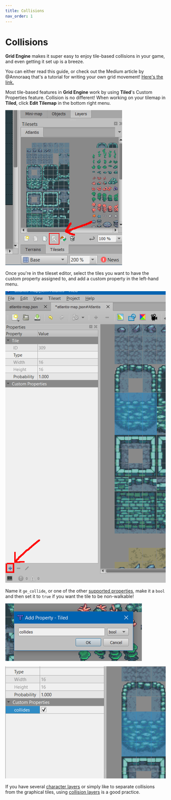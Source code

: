 ```yaml
---
title: Collisions
nav_order: 1
---
```


# Collisions

**Grid Engine** makes it super easy to enjoy tile-based collisions in your game, and even getting it set up is a breeze.

You can either read this guide, or check out the Medium article by @Annoraaq that's a tutorial for writing your own grid movement! [Here's the link.](https://medium.com/swlh/grid-based-movement-in-a-top-down-2d-rpg-with-phaser-3-e3a3486eb2fd)

Most tile-based features in **Grid Engine** work by using **Tiled**'s Custom Properties feature. Collision is no different! When working on your tilemap in **Tiled**, click **Edit Tilemap** in the bottom right menu.

![Edit Tileset button](../../src/assets/img/edit-tileset-helper.png)

Once you're in the tileset editor, select the tiles you want to have the custom property assigned to, and add a custom property in the left-hand menu.

![Add Property button](../../src/assets/img/add-property-helper.png)

Name it `ge_collide`, or one of the other [supported properties](./tile-properties), make it a `bool` and then set it to `true` if you want the tile to be non-walkable!

![Add Property context menu](../../src/assets/img/property-helper.png)

![Collides property](../../src/assets/img/collides-helper.png)

If you have several [character layers](../features/character-layers) or simply like to separate collisions from the graphical tiles, using [collision layers](./collision-layers) is a good practice.
